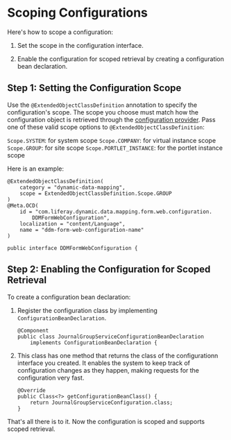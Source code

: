 # Scoping Configurations [](id=scoping-configurations)

Here's how to scope a configuration: 

1.  Set the scope in the configuration interface.

2.  Enable the configuration for scoped retrieval by creating a configuration
    bean declaration.

## Step 1: Setting the Configuration Scope [](id=step-1-setting-the-configuration-scope)

Use the `@ExtendedObjectClassDefinition` annotation to specify the
configuration's scope. The scope you choose must match how the configuration
object is retrieved through the [configuration
provider](/develop/tutorials/-/knowledge_base/7-1/reading-configuration-values-from-a-configuration-provider).
Pass one of these valid scope options to `@ExtendedObjectClassDefinition`:

`Scope.SYSTEM`: for system scope
`Scope.COMPANY`: for virtual instance scope
`Scope.GROUP`: for site scope
`Scope.PORTLET_INSTANCE`: for the portlet instance scope

Here is an example:

    @ExtendedObjectClassDefinition(
        category = "dynamic-data-mapping",
        scope = ExtendedObjectClassDefinition.Scope.GROUP
    )
    @Meta.OCD(
        id = "com.liferay.dynamic.data.mapping.form.web.configuration.
            DDMFormWebConfiguration",
        localization = "content/Language", 
        name = "ddm-form-web-configuration-name"
    )

    public interface DDMFormWebConfiguration {

## Step 2: Enabling the Configuration for Scoped Retrieval [](id=enabling-the-configuration-for-scoped-retrieval)

To create a configuration bean declaration:

1.  Register the configuration class by implementing `ConfigurationBeanDeclaration`.

        @Component
        public class JournalGroupServiceConfigurationBeanDeclaration
            implements ConfigurationBeanDeclaration {

2.  This class has one method that returns the class of the configurationn
    interface you created. It enables the system to keep track of configuration
    changes as they happen, making requests for the configuration very fast.

        @Override
        public Class<?> getConfigurationBeanClass() {
            return JournalGroupServiceConfiguration.class;
        }

That's all there is to it. Now the configuration is scoped and supports scoped
retrieval.
